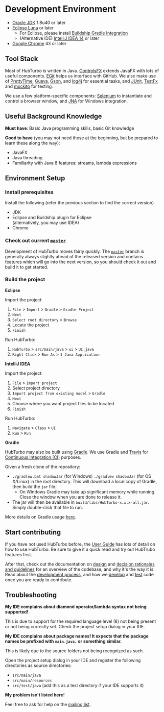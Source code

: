 # Development Environment

- [Oracle JDK](http://www.oracle.com/technetwork/java/javase/downloads/index.html) 1.8u40 or later
- [Eclipse Luna](https://www.eclipse.org/downloads/) or later
    - For Eclipse, please install [Buildship Gradle Integration](http://marketplace.eclipse.org/content/buildship-gradle-integration)
    - (Alternative IDE) [IntelliJ IDEA 14](https://www.jetbrains.com/idea/) or later
- [Google Chrome](http://www.google.com/chrome/) 43 or later

## Tool Stack

Most of HubTurbo is written in Java. [ControlsFX](http://fxexperience.com/controlsfx/) extends JavaFX with lots of useful components. [EGit](https://github.com/eclipse/egit-github) helps us interface with GitHub. We also make use of [PrettyTime](https://github.com/ocpsoft/prettytime/), [Guava](https://github.com/google/guava), [Gson](https://github.com/google/gson), and [log4j](http://logging.apache.org/log4j/2.x/) for essential tasks, and [JUnit](http://junit.org/), [TestFx](https://github.com/TestFX/TestFX) and [mockito](http://mockito.org) for testing.

We use a few platform-specific components: [Selenium](http://www.seleniumhq.org/) to instantiate and control a browser window, and [JNA](https://github.com/twall/jna) for Windows integration.

## Useful Background Knowledge

**Must have**: Basic Java programming skills, basic Git knowledge

**Good to have** (you may not need these at the beginning, but be prepared to learn these along the way):

- JavaFX
- Java threading
- Familiarity with Java 8 features: streams, lambda expressions

## Environment Setup

### Install prerequisites
Install the following (refer the previous section to find the correct version)
- JDK
- Eclipse and Buildship plugin for Eclipse <br> (alternatively, you may use IDEA)
- Chrome

### Check out current [`master`](https://github.com/HubTurbo/HubTurbo)

Development of HubTurbo moves fairly quickly. The [`master`](https://github.com/HubTurbo/HubTurbo) branch is generally always slightly ahead of the released version and contains features which will go into the next version, so you should check it out and build it to get started.

### Build the project

**Eclipse**

Import the project:

1. `File` > `Import` > `Gradle` > `Gradle Project`
2. `Next`
3. `Select root directory` > `Browse`
4. Locate the project
5. `Finish`

Run HubTurbo:

1. `HubTurbo` > `src/main/java` > `ui` > `UI.java`
2. `Right Click` > `Run As` > `1 Java Application`

**IntelliJ IDEA**

Import the project:

1. `File` > `Import project`
1. Select project directory
1. `Import project from existing model` > `Gradle`
1. `Next`
1. Choose where you want project files to be located
1. `Finish`

Run HubTurbo:

1. `Navigate` > `Class` > `UI`
1. `Run` > `Run`

**Gradle**

HubTurbo may also be built using [Gradle](https://gradle.org/). We use Gradle and [Travis](https://travis-ci.org/) for [Continuous Integration (CI)](http://www.thoughtworks.com/continuous-integration) purposes.

Given a fresh clone of the repository:

- `./gradlew.bat shadowJar` (for Windows) `./gradlew shadowJar` (for OS X/Linux) in the root directory. This will download a local copy of Gradle, then build the `jar` file.
    - On Windows Gradle may take up significant memory while running. Close the window when you are done to release it.
- The jar will then be available in `build/libs/HubTurbo-x.x.x-all.jar`. Simply double-click that file to run.

More details on Gradle usage [here](workflow.md).

## Start contributing

If you have not used HubTurbo before, the [User Guide](userGuide.md) has lots of detail on how to use HubTurbo. Be sure to give it a quick read and try out HubTrubo features first.

After that, check out the documentation on [design](design.md) and [decision rationales and guidelines](designRationalesAndGuidelines.md) 
for an overview of the codebase, and why it's the way it is. Read about the [development process](process.md), and how we [develop](workflow.md) and [test](testing.md) code once you are ready to contribute.

## Troubleshooting

**My IDE complains about diamond operator/lambda syntax not being supported!**

This is due to support for the required language level (8) not being present or not being correctly set. Check the project setup dialog in your IDE.

**My IDE complains about package names! It expects that the package names be prefixed with `main.java.` or something similar.**

This is likely due to the source folders not being recognized as such.

Open the project setup dialog in your IDE and register the following directories as source directories:

- `src/main/java`
- `src/main/resources`
- `src/test/java` (add this as a test directory if your IDE supports it)

**My problem isn't listed here!**

Feel free to ask for help on the [mailing list](https://groups.google.com/forum/#!forum/hubturbo-contributors).